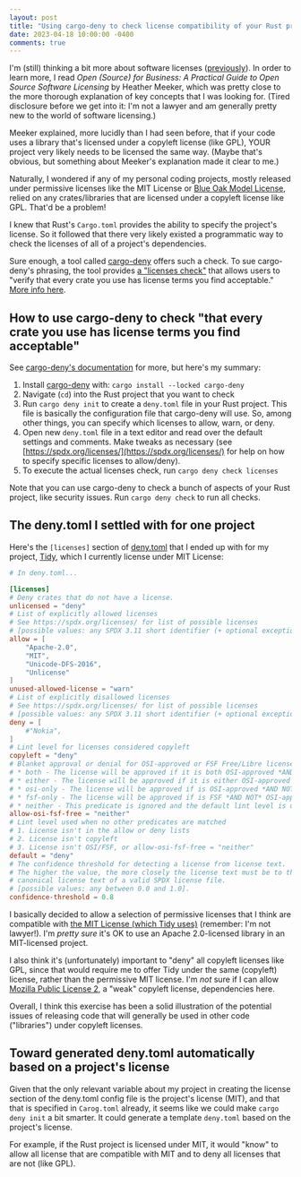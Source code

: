 ```yaml
---
layout: post
title: "Using cargo-deny to check license compatibility of your Rust project's dependencies"
date: 2023-04-18 10:00:00 -0400
comments: true
---
```


I'm (still) thinking a bit more about software licenses ([previously](https://sts10.github.io/2023/01/26/exploring-new-software-licenses.html)). In order to learn more, I read _Open (Source) for Business: A Practical Guide to Open Source Software Licensing_ by Heather Meeker, which was pretty close to the more thorough explanation of key concepts that I was looking for. (Tired disclosure before we get into it: I'm not a lawyer and am generally pretty new to the world of software licensing.)

Meeker explained, more lucidly than I had seen before, that if your code uses a library that's licensed under a copyleft license (like GPL), YOUR project very likely needs to be licensed the same way. (Maybe that's obvious, but something about Meeker's explanation made it clear to me.)

Naturally, I wondered if any of my personal coding projects, mostly released under permissive licenses like the MIT License or [Blue Oak Model License](https://blueoakcouncil.org/license/1.0.0), relied on any crates/libraries that are licensed under a copyleft license like GPL. That'd be a problem!

I knew that Rust's `Cargo.toml` provides the ability to specify the project's license. So it followed that there very likely existed a programmatic way to check the licenses of all of a project's dependencies. 

Sure enough, a tool called [cargo-deny](https://github.com/EmbarkStudios/cargo-deny) offers such a check. To sue cargo-deny's phrasing, the tool provides [a "licenses check"](https://github.com/EmbarkStudios/cargo-deny#licenses) that allows users to "verify that every crate you use has license terms you find acceptable." [More info here](https://embarkstudios.github.io/cargo-deny/checks/licenses/index.html).

## How to use cargo-deny to check "that every crate you use has license terms you find acceptable"

See [cargo-deny's documentation](https://embarkstudios.github.io/cargo-deny/) for more, but here's my summary:

1. Install [cargo-deny](https://github.com/EmbarkStudios/cargo-deny) with: `cargo install --locked cargo-deny`
2. Navigate (`cd`) into the Rust project that you want to check
3. Run `cargo deny init` to create a `deny.toml` file in your Rust project. This file is basically the configuration file that cargo-deny will use. So, among other things, you can specify which licenses to allow, warn, or deny. 
4. Open new `deny.toml` file in a text editor and read over the default settings and comments. Make tweaks as necessary (see [https://spdx.org/licenses/](https://spdx.org/licenses/) for help on how to specify specific licenses to allow/deny).
5. To execute the actual licenses check, run `cargo deny check licenses`

Note that you can use cargo-deny to check a bunch of aspects of your Rust project, like security issues. Run `cargo deny check` to run all checks.

## The deny.toml I settled with for one project

Here's the `[licenses]` section of [deny.toml](https://github.com/sts10/tidy/blob/main/deny.toml) that I ended up with for my project, [Tidy](https://github.com/sts10/tidy), which I currently license under MIT License:

```toml
# In deny.toml...

[licenses]
# Deny crates that do not have a license.
unlicensed = "deny"
# List of explicitly allowed licenses
# See https://spdx.org/licenses/ for list of possible licenses
# [possible values: any SPDX 3.11 short identifier (+ optional exception)].
allow = [
    "Apache-2.0",
    "MIT",
    "Unicode-DFS-2016",
    "Unlicense"
]
unused-allowed-license = "warn"
# List of explicitly disallowed licenses
# See https://spdx.org/licenses/ for list of possible licenses
# [possible values: any SPDX 3.11 short identifier (+ optional exception)].
deny = [
    #"Nokia",
]
# Lint level for licenses considered copyleft
copyleft = "deny"
# Blanket approval or denial for OSI-approved or FSF Free/Libre licenses
# * both - The license will be approved if it is both OSI-approved *AND* FSF
# * either - The license will be approved if it is either OSI-approved *OR* FSF
# * osi-only - The license will be approved if is OSI-approved *AND NOT* FSF
# * fsf-only - The license will be approved if is FSF *AND NOT* OSI-approved
# * neither - This predicate is ignored and the default lint level is used
allow-osi-fsf-free = "neither"
# Lint level used when no other predicates are matched
# 1. License isn't in the allow or deny lists
# 2. License isn't copyleft
# 3. License isn't OSI/FSF, or allow-osi-fsf-free = "neither"
default = "deny"
# The confidence threshold for detecting a license from license text.
# The higher the value, the more closely the license text must be to the
# canonical license text of a valid SPDX license file.
# [possible values: any between 0.0 and 1.0].
confidence-threshold = 0.8
```

I basically decided to allow a selection of permissive licenses that I think are compatible with [the MIT License (which Tidy uses)](https://github.com/sts10/tidy/blob/main/LICENSE) (remember: I'm not lawyer!). I'm _pretty sure_ it's OK to use an Apache 2.0-licensed library in an MIT-licensed project.

I also think it's (unfortunately) important to "deny" all copyleft licenses like GPL, since that would require me to offer Tidy under the same (copyleft) license, rather than the permissive MIT license. I'm _not_ sure if I can allow [Mozilla Public License 2](https://www.mozilla.org/en-US/MPL/), a "weak" copyleft license, dependencies here.

Overall, I think this exercise has been a solid illustration of the potential issues of releasing code that will generally be used in other code ("libraries") under copyleft licenses.

## Toward generated deny.toml automatically based on a project's license

Given that the only relevant variable about my project in creating the license section of the deny.toml config file is the project's license (MIT), and that that is specified in `Carog.toml` already, it seems like we could make `cargo deny init` a bit smarter. It could generate a template `deny.toml` based on the project's license. 

For example, if the Rust project is licensed under MIT, it would "know" to allow all license that are compatible with MIT and to deny all licenses that are not (like GPL).


